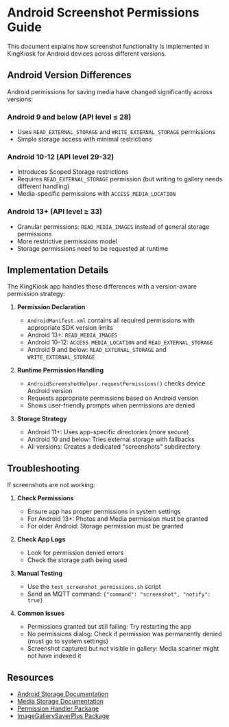 # Android Screenshot Permissions Guide

This document explains how screenshot functionality is implemented in KingKiosk for Android devices across different versions.

## Android Version Differences

Android permissions for saving media have changed significantly across versions:

### Android 9 and below (API level ≤ 28)
- Uses `READ_EXTERNAL_STORAGE` and `WRITE_EXTERNAL_STORAGE` permissions
- Simple storage access with minimal restrictions

### Android 10-12 (API level 29-32)
- Introduces Scoped Storage restrictions
- Requires `READ_EXTERNAL_STORAGE` permission (but writing to gallery needs different handling)
- Media-specific permissions with `ACCESS_MEDIA_LOCATION`

### Android 13+ (API level ≥ 33)
- Granular permissions: `READ_MEDIA_IMAGES` instead of general storage permissions
- More restrictive permissions model
- Storage permissions need to be requested at runtime

## Implementation Details

The KingKiosk app handles these differences with a version-aware permission strategy:

1. **Permission Declaration**
   - `AndroidManifest.xml` contains all required permissions with appropriate SDK version limits
   - Android 13+: `READ_MEDIA_IMAGES`
   - Android 10-12: `ACCESS_MEDIA_LOCATION` and `READ_EXTERNAL_STORAGE` 
   - Android 9 and below: `READ_EXTERNAL_STORAGE` and `WRITE_EXTERNAL_STORAGE`

2. **Runtime Permission Handling**
   - `AndroidScreenshotHelper.requestPermissions()` checks device Android version
   - Requests appropriate permissions based on Android version
   - Shows user-friendly prompts when permissions are denied

3. **Storage Strategy**
   - Android 11+: Uses app-specific directories (more secure)
   - Android 10 and below: Tries external storage with fallbacks
   - All versions: Creates a dedicated "screenshots" subdirectory

## Troubleshooting

If screenshots are not working:

1. **Check Permissions**
   - Ensure app has proper permissions in system settings
   - For Android 13+: Photos and Media permission must be granted
   - For older Android: Storage permission must be granted

2. **Check App Logs**
   - Look for permission denied errors
   - Check the storage path being used

3. **Manual Testing**
   - Use the `test_screenshot_permissions.sh` script
   - Send an MQTT command: `{"command": "screenshot", "notify": true}`

4. **Common Issues**
   - Permissions granted but still failing: Try restarting the app
   - No permissions dialog: Check if permission was permanently denied (must go to system settings)
   - Screenshot captured but not visible in gallery: Media scanner might not have indexed it

## Resources

- [Android Storage Documentation](https://developer.android.com/training/data-storage)
- [Media Storage Documentation](https://developer.android.com/training/data-storage/shared/media)
- [Permission Handler Package](https://pub.dev/packages/permission_handler)
- [ImageGallerySaverPlus Package](https://pub.dev/packages/image_gallery_saver_plus)
